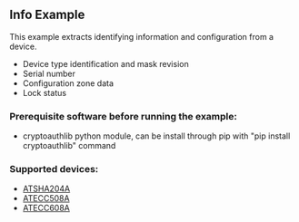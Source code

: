 ## Info Example

This example extracts identifying information and configuration from a device.

* Device type identification and mask revision
* Serial number
* Configuration zone data
* Lock status

### Prerequisite software before running the example:
- cryptoauthlib python module, can be install through pip with
    "pip install cryptoauthlib" command

### Supported devices:
- [ATSHA204A](http://www.microchip.com/ATSHA204A)
- [ATECC508A](http://www.microchip.com/ATECC508A)
- [ATECC608A](http://www.microchip.com/ATECC608A)
